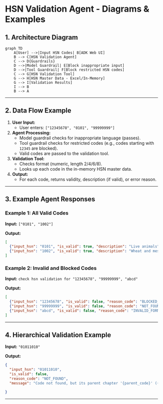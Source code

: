 # HSN Validation Agent - Diagrams & Examples

## 1. Architecture Diagram

```mermaid
graph TD
    A[User] -->|Input HSN Codes| B[ADK Web UI]
    B --> C[HSN Validation Agent]
    C --> D{Guardrails}
    D -->|Model Guardrail| E[Block inappropriate input]
    D -->|Tool Guardrail| F[Block restricted HSN codes]
    C --> G[HSN Validation Tool]
    G --> H[HSN Master Data - Excel/In-Memory]
    G --> I[Validation Results]
    I --> B
    B --> A
```

---

## 2. Data Flow Example

1. **User Input:**
   - User enters: `["12345678", "0101", "99999999"]`
2. **Agent Processing:**
   - Model guardrail checks for inappropriate language (passes).
   - Tool guardrail checks for restricted codes (e.g., codes starting with `12345` are blocked).
   - Valid codes are passed to the validation tool.
3. **Validation Tool:**
   - Checks format (numeric, length 2/4/6/8).
   - Looks up each code in the in-memory HSN master data.
4. **Output:**
   - For each code, returns validity, description (if valid), or error reason.

---

## 3. Example Agent Responses

### Example 1: All Valid Codes
**Input:** `["0101", "1002"]`

**Output:**
```json
[
  {"input_hsn": "0101", "is_valid": true, "description": "Live animals", "message": "HSN code is valid."},
  {"input_hsn": "1002", "is_valid": true, "description": "Wheat and meslin", "message": "HSN code is valid."}
]
```

### Example 2: Invalid and Blocked Codes
**Input:** `check hsn validation for "12345678", "99999999", "abcd"`

**Output:**
```json
[
  {"input_hsn": "12345678", "is_valid": false, "reason_code": "BLOCKED_BY_GUARDRAIL", "message": "HSN code blocked by policy."},
  {"input_hsn": "99999999", "is_valid": false, "reason_code": "NOT_FOUND", "message": "HSN code not found in master data."},
  {"input_hsn": "abcd", "is_valid": false, "reason_code": "INVALID_FORMAT", "message": "HSN code must be numeric and 2, 4, 6, or 8 digits long."}
]
```

---

## 4. Hierarchical Validation Example
**Input:** `"01011010"`

**Output:**
```json
{
  "input_hsn": "01011010",
  "is_valid": false,
  "reason_code": "NOT_FOUND",
  "message": "Code not found, but its parent chapter '{parent_code}' ({parent_description}) is valid."

}
```

---

